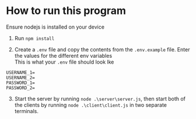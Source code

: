 # How to run this program

Ensure nodejs is installed on your device

1. Run `npm install`   

2. Create a `.env` file and copy the contents from the `.env.example` file. Enter the values for the different env variables   
This is what your `.env` file should look lke

```
USERNAME_1=
USERNAME_2=
PASSWORD_1=
PASSWORD_2=
```   

3. Start the server by running `node .\server\server.js`, then start both of the clients by running `node .\client\client.js` in two separate terminals.